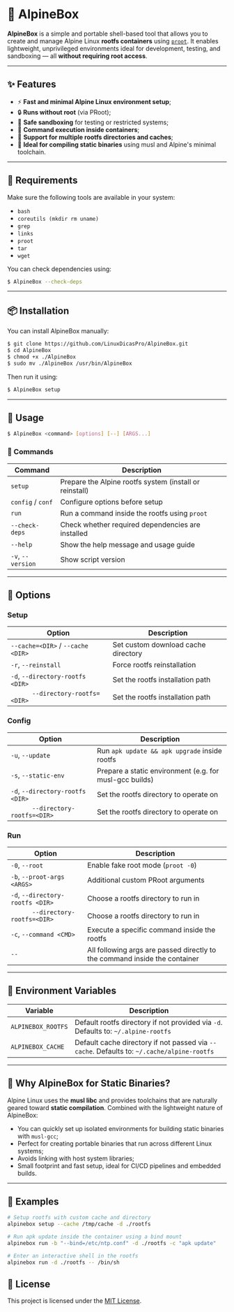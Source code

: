 # 🌄️ AlpineBox

**AlpineBox** is a simple and portable shell-based tool that allows you to create
and manage Alpine Linux **rootfs containers** using
[`proot`](https://github.com/proot-me/proot).
It enables lightweight, unprivileged environments ideal for development,
testing, and sandboxing — all **without requiring root access**.

---

## ✨ Features

* ⚡ **Fast and minimal Alpine Linux environment setup**;
* 🔒 **Runs without root** (via PRoot);
* 🧪 **Safe sandboxing** for testing or restricted systems;
* 📆 **Command execution inside containers**;
* 📁 **Support for multiple rootfs directories and caches**;
* 💪 **Ideal for compiling static binaries** using musl and Alpine's minimal toolchain.

---

## 🔧 Requirements

Make sure the following tools are available in your system:


- `bash`
- `coreutils (mkdir rm uname)`
- `grep`
- `links`
- `proot`
- `tar`
- `wget`

You can check dependencies using:

```bash
$ AlpineBox --check-deps
```

---

## 📦 Installation

You can install AlpineBox manually:

```bash
$ git clone https://github.com/LinuxDicasPro/AlpineBox.git
$ cd AlpineBox
$ chmod +x ./AlpineBox
$ sudo mv ./AlpineBox /usr/bin/AlpineBox
```

Then run it using:

```bash
$ AlpineBox setup
```

---

## 🚀 Usage

```bash
$ AlpineBox <command> [options] [--] [ARGS...]
```

### 📁 Commands

| Command           | Description                                             |
| ----------------- | ------------------------------------------------------- |
| `setup`           | Prepare the Alpine rootfs system (install or reinstall) |
| `config` / `conf` | Configure options before setup                          |
| `run`             | Run a command inside the rootfs using `proot`           |
| `--check-deps`    | Check whether required dependencies are installed       |
| `--help`          | Show the help message and usage guide                   |
| `-v`, `--version` | Show script version                                     |

---

## 🧰 Options

### Setup

| Option                            | Description                         |
| --------------------------------- | ----------------------------------- |
| `--cache=<DIR>` / `--cache <DIR>` | Set custom download cache directory |
| `-r`, `--reinstall`               | Force rootfs reinstallation         |
| `-d`, `--directory-rootfs <DIR>`  | Set the rootfs installation path    |
| `      --directory-rootfs=<DIR>`  | Set the rootfs installation path    |

### Config

| Option                           | Description                                             |
| -------------------------------- | ------------------------------------------------------- |
| `-u`, `--update`                 | Run `apk update && apk upgrade` inside rootfs           |
| `-s`, `--static-env`             | Prepare a static environment (e.g. for musl-gcc builds) |
| `-d`, `--directory-rootfs <DIR>` | Set the rootfs directory to operate on                  |
| `      --directory-rootfs=<DIR>` | Set the rootfs directory to operate on                  |

### Run

| Option                           | Description                                                                |
| -------------------------------- | -------------------------------------------------------------------------- |
| `-0`, `--root`                   | Enable fake root mode (`proot -0`)                                         |
| `-b`, `--proot-args <ARGS>`      | Additional custom PRoot arguments                                          |
| `-d`, `--directory-rootfs <DIR>` | Choose a rootfs directory to run in                                        |
| `      --directory-rootfs=<DIR>` | Choose a rootfs directory to run in                                        |
| `-c`, `--command <CMD>`          | Execute a specific command inside the rootfs                               |
| `--`                             | All following args are passed directly to the command inside the container |

---

## 🌱 Environment Variables

| Variable           | Description                                                                                |
| ------------------ | ------------------------------------------------------------------------------------------ |
| `ALPINEBOX_ROOTFS` | Default rootfs directory if not provided via `-d`. Defaults to: `~/.alpine-rootfs`         |
| `ALPINEBOX_CACHE`  | Default cache directory if not passed via `--cache`. Defaults to: `~/.cache/alpine-rootfs` |

---

## 🧪 Why AlpineBox for Static Binaries?

Alpine Linux uses the **musl libc** and provides toolchains that are
naturally geared toward **static compilation**. Combined with the
lightweight nature of AlpineBox:

* You can quickly set up isolated environments for building static binaries with `musl-gcc`;
* Perfect for creating portable binaries that run across different Linux systems;
* Avoids linking with host system libraries;
* Small footprint and fast setup, ideal for CI/CD pipelines and embedded builds.

---

## 🧪 Examples

```bash
# Setup rootfs with custom cache and directory
alpinebox setup --cache /tmp/cache -d ./rootfs

# Run apk update inside the container using a bind mount
alpinebox run -b "--bind=/etc/ntp.conf" -d ./rootfs -c "apk update"

# Enter an interactive shell in the rootfs
alpinebox run -d ./rootfs -- /bin/sh
```

## 📄 License

This project is licensed under the [MIT License](LICENSE).
 